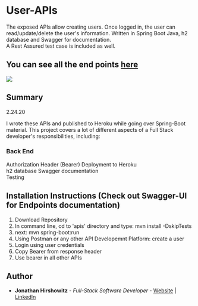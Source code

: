 # User-APIs

The exposed APIs allow creating users. Once logged in, the user can read/update/delete the user's information. Written in Spring Boot Java, h2 database and Swagger for documentation.  
A Rest Assured test case is included as well.

## You can see all the end points [here](https://yw-user-apis.herokuapp.com/api/swagger-ui.html#/)

<image src="assets/user_apis_snapshot.png">

## Summary
2.24.20

I wrote these APIs and published to Heroku while going over Spring-Boot material.
This project covers a lot of different aspects of a Full Stack developer's responsibilities, including:

### Back End
Authorization Header (Bearer)
Deployment to Heroku  
h2 database 
Swagger documentation  
Testing  
  
##  Installation Instructions (Check out Swagger-UI for Endpoints documentation)

1. Download Repository  
2. In command line, cd to 'apis' directory and type: mvn install -DskipTests  
3. next: mvn spring-boot:run  
4. Using Postman or any other API Developemnt Platform: create a user  
5. Login using user credentials  
6. Copy Bearer from response header  
7. Use bearer in all other APIs  


## Author

* **Jonathan Hirshowitz** - *Full-Stack Software Developer* - [Website](https://jonathan-hirshowitz-portfolio.firebaseapp.com/) | [LinkedIn](https://www.linkedin.com/in/jonathan-hirshowitz/)

